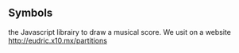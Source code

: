 Symbols
---------------------------------------------
the Javascript librairy to draw a musical score. We usit on a website http://eudric.x10.mx/partitions
